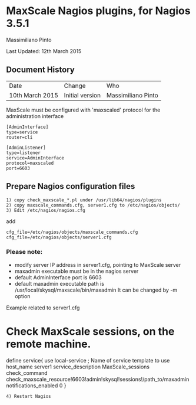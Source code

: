 # MaxScale Nagios plugins, for Nagios 3.5.1

Massimiliano Pinto

Last Updated: 12th March 2015

## Document History

<table>
  <tr>
    <td>Date</td>
    <td>Change</td>
    <td>Who</td>
  </tr>
  <tr>
    <td>10th March 2015</td>
    <td>Initial version</td>
    <td>Massimiliano Pinto</td>
  </tr>
</table>

MaxScale must be configured with 'maxscaled' protocol for the administration interface

	[AdminInterface]
	type=service
	router=cli

	[AdminListener]
	type=listener
	service=AdminInterface
	protocol=maxscaled
	port=6603

## Prepare Nagios configuration files

	1) copy check_maxscale_*.pl under /usr/lib64/nagios/plugins
	2) copy maxscale_commands.cfg, server1.cfg to /etc/nagios/objects/
	3) Edit /etc/nagios/nagios.cfg

add

	cfg_file=/etc/nagios/objects/maxscale_commands.cfg
	cfg_file=/etc/nagios/objects/server1.cfg

### Please note:
- modify server IP address in server1.cfg, pointing to MaxScale server
- maxadmin executable must be in the nagios server
- default AdminInterface port is 6603
- default maxadmin executable path is /usr/local/skysql/maxscale/bin/maxadmin
	It can be changed by -m option

Example related to server1.cfg

# Check MaxScale sessions, on the remote machine.
define service{
        use                             local-service         ; Name of service template to use
        host_name                       server1
        service_description             MaxScale_sessions
        check_command                   check_maxscale_resource!6603!admin!skysql!sessions!/path_to/maxadmin
        notifications_enabled           0
        }

	4) Restart Nagios


